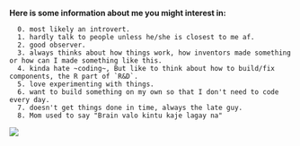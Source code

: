 **Here is some information about me you might interest in:**
```  
  0. most likely an introvert.
  1. hardly talk to people unless he/she is closest to me af. 
  2. good observer. 
  3. always thinks about how things work, how inventors made something or how can I made something like this.  
  4. kinda hate ~coding~, But like to think about how to build/fix components, the R part of `R&D`. 
  5. love experimenting with things. 
  6. want to build something on my own so that I don't need to code every day. 
  7. doesn't get things done in time, always the late guy.
  8. Mom used to say "Brain valo kintu kaje lagay na"
```
![](https://github-profile-summary-cards.vercel.app/api/cards/profile-details?username=jhm69&theme=nord_dark)
